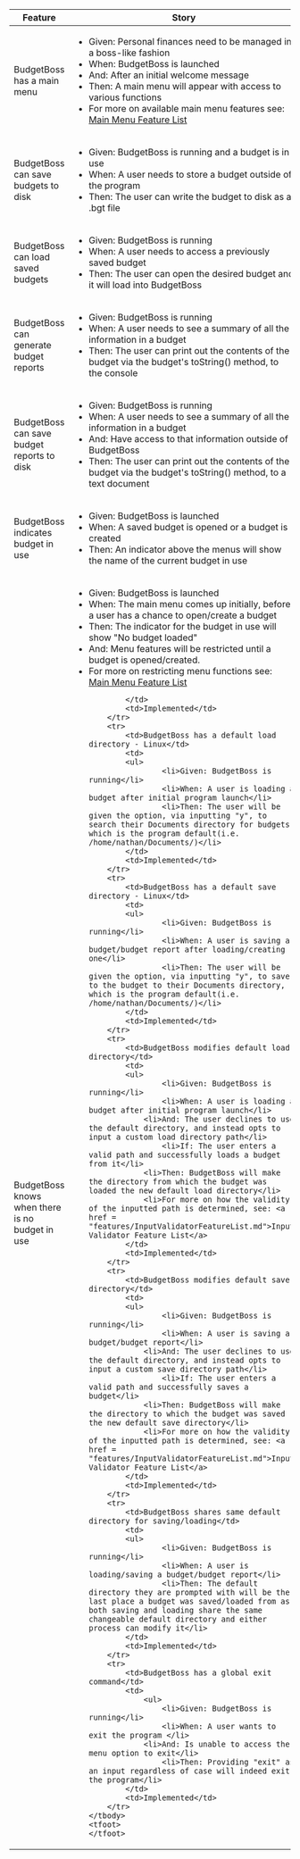 <table>
	<thead>
		<tr>
		 	<th>Feature</th>
		 	<th>Story</th>
		 	<th>Status</th>
		</tr>
	</thead>
	<tbody>
		<tr>
		  	<td>BudgetBoss has a main menu</td>
		  	<td>
		    	<ul>
		       		<li>Given: Personal finances need to be managed in a boss-like fashion</li>
		       		<li>When: BudgetBoss is launched</li>
		       		<li>And: After an initial welcome message</li>
		       		<li>Then: A main menu will appear with access to various functions</li>
		       		<li>For more on available main menu features see: <a href = "features/MainMenuFeatureList.md">Main Menu Feature List</a>
		 	</td>
		  	<td>Implemented</td>
		</tr>
		<tr>
			<td>BudgetBoss can save budgets to disk</td>
		  	<td>
		   	<ul>
		      		<li>Given: BudgetBoss is running and a budget is in use</li>
		       		<li>When: A user needs to store a budget outside of the program</li>
		      		<li>Then: The user can write the budget to disk as a .bgt file</li>
		 	</td>
		 	<td>Implemented</td>
		</tr>
		<tr>
			<td>BudgetBoss can load saved budgets</td>
		  	<td>
		   	<ul>
		      		<li>Given: BudgetBoss is running</li>
		       		<li>When: A user needs to access a previously saved budget</li>
		      		<li>Then: The user can open the desired budget and it will load into BudgetBoss</li>
		 	</td>
		 	<td>Implemented</td>
		</tr>
		<tr>
			<td>BudgetBoss can generate budget reports</td>
		  	<td>
		   	<ul>
		      		<li>Given: BudgetBoss is running</li>
		       		<li>When: A user needs to see a summary of all the information in a budget</li>
		      		<li>Then: The user can print out the contents of the budget via the budget's toString() method, to the console</li>
		 	</td>
		 	<td>Implemented</td>
		</tr>
		<tr>
			<td>BudgetBoss can save budget reports to disk</td>
		  	<td>
		   	<ul>
		      		<li>Given: BudgetBoss is running</li>
		       		<li>When: A user needs to see a summary of all the information in a budget</li>
				<li>And: Have access to that information outside of BudgetBoss
		      		<li>Then: The user can print out the contents of the budget via the budget's toString() method, to a text document</li>
		 	</td>
		 	<td>Implemented</td>
		</tr>
		<tr>
		  	<td>BudgetBoss indicates budget in use</td>
		  	<td>
		    	<ul>
		       		<li>Given: BudgetBoss is launched</li>
		       		<li>When: A saved budget is opened or a budget is created</li>
		       		<li>Then: An indicator above the menus will show the name of the current budget in use</li>
		 	</td>
		  	<td>Implemented</td>
		</tr>
		<tr>
		  	<td>BudgetBoss knows when there is no budget in use</td>
		  	<td>
		    	<ul>
		       		<li>Given: BudgetBoss is launched</li>
		       		<li>When: The main menu comes up initially, before a user has a chance to open/create a budget</li>
		       		<li>Then: The indicator for the budget in use will show "No budget loaded"</li>
				<li>And: Menu features will be restricted until a budget is opened/created.</li>
		       		<li>For more on restricting menu functions see: <a href = "features/MainMenuFeatureList.md">Main Menu Feature List</a>

		 	</td>
		  	<td>Implemented</td>
		</tr>
		<tr>
			<td>BudgetBoss has a default load directory - Linux</td>
		  	<td>
		   	<ul>
		      		<li>Given: BudgetBoss is running</li>
		       		<li>When: A user is loading a budget after initial program launch</li>
		      		<li>Then: The user will be given the option, via inputting "y", to search their Documents directory for budgets, which is the program default(i.e. /home/nathan/Documents/)</li>
		 	</td>
		 	<td>Implemented</td>
		</tr>
		<tr>
			<td>BudgetBoss has a default save directory - Linux</td>
		  	<td>
		   	<ul>
		      		<li>Given: BudgetBoss is running</li>
		       		<li>When: A user is saving a budget/budget report after loading/creating one</li>
		      		<li>Then: The user will be given the option, via inputting "y", to save to the budget to their Documents directory, which is the program default(i.e. /home/nathan/Documents/)</li>
		 	</td>
		 	<td>Implemented</td>
		</tr>
		<tr>
			<td>BudgetBoss modifies default load directory</td>
		  	<td>
		   	<ul>
		      		<li>Given: BudgetBoss is running</li>
		       		<li>When: A user is loading a budget after initial program launch</li>
				<li>And: The user declines to use the default directory, and instead opts to input a custom load directory path</li>
		      		<li>If: The user enters a valid path and successfully loads a budget from it</li>
				<li>Then: BudgetBoss will make the directory from which the budget was loaded the new default load directory</li>
				<li>For more on how the validity of the inputted path is determined, see: <a href = "features/InputValidatorFeatureList.md">Input Validator Feature List</a>
		 	</td>
		 	<td>Implemented</td>
		</tr>
		<tr>
			<td>BudgetBoss modifies default save directory</td>
		  	<td>
		   	<ul>
		      		<li>Given: BudgetBoss is running</li>
		       		<li>When: A user is saving a budget/budget report</li>
				<li>And: The user declines to use the default directory, and instead opts to input a custom save directory path</li>
		      		<li>If: The user enters a valid path and successfully saves a budget</li>
				<li>Then: BudgetBoss will make the directory to which the budget was saved the new default save directory</li>
				<li>For more on how the validity of the inputted path is determined, see: <a href = "features/InputValidatorFeatureList.md">Input Validator Feature List</a>
		 	</td>
		 	<td>Implemented</td>
		</tr>
		<tr>
			<td>BudgetBoss shares same default directory for saving/loading</td>
		  	<td>
		   	<ul>
		      		<li>Given: BudgetBoss is running</li>
		       		<li>When: A user is loading/saving a budget/budget report</li>
		      		<li>Then: The default directory they are prompted with will be the last place a budget was saved/loaded from as both saving and loading share the same changeable default directory and either process can modify it</li>
		 	</td>
		 	<td>Implemented</td>
		</tr>
		<tr>
		  	<td>BudgetBoss has a global exit command</td>
		  	<td>
		    	<ul>
		       		<li>Given: BudgetBoss is running</li>
		       		<li>When: A user wants to exit the program </li>
				<li>And: Is unable to access the menu option to exit</li>
		       		<li>Then: Providing "exit" as an input regardless of case will indeed exit the program</li>
		 	</td>
		  	<td>Implemented</td>
		</tr>
	</tbody>
	<tfoot>
	</tfoot>
</table>